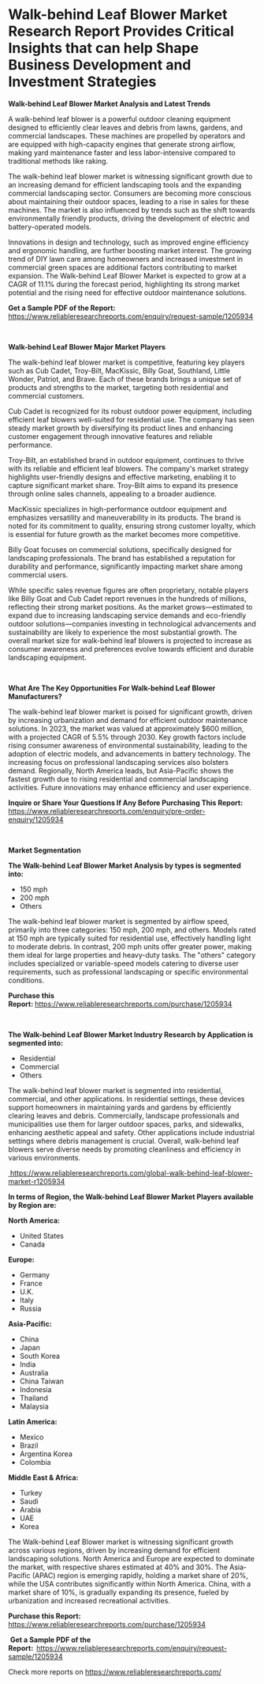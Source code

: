 <p><h1>Walk-behind Leaf Blower Market Research Report Provides Critical Insights that can help Shape Business Development and Investment Strategies</h1></p><p><strong>Walk-behind Leaf Blower Market Analysis and Latest Trends</strong></p>
<p><p>A walk-behind leaf blower is a powerful outdoor cleaning equipment designed to efficiently clear leaves and debris from lawns, gardens, and commercial landscapes. These machines are propelled by operators and are equipped with high-capacity engines that generate strong airflow, making yard maintenance faster and less labor-intensive compared to traditional methods like raking.</p><p>The walk-behind leaf blower market is witnessing significant growth due to an increasing demand for efficient landscaping tools and the expanding commercial landscaping sector. Consumers are becoming more conscious about maintaining their outdoor spaces, leading to a rise in sales for these machines. The market is also influenced by trends such as the shift towards environmentally friendly products, driving the development of electric and battery-operated models.</p><p>Innovations in design and technology, such as improved engine efficiency and ergonomic handling, are further boosting market interest. The growing trend of DIY lawn care among homeowners and increased investment in commercial green spaces are additional factors contributing to market expansion. The Walk-behind Leaf Blower Market is expected to grow at a CAGR of 11.1% during the forecast period, highlighting its strong market potential and the rising need for effective outdoor maintenance solutions.</p></p>
<p><strong>Get a Sample PDF of the Report:&nbsp;</strong> <a href="https://www.reliableresearchreports.com/enquiry/request-sample/1205934?utm_campaign=2232&utm_medium=2&utm_source=Github&utm_content=ia&utm_term=28022025&utm_id=walk-behind-leaf-blower">https://www.reliableresearchreports.com/enquiry/request-sample/1205934</a></p>
<p>&nbsp;</p>
<p><strong>Walk-behind Leaf Blower Major Market Players</strong></p>
<p><p>The walk-behind leaf blower market is competitive, featuring key players such as Cub Cadet, Troy-Bilt, MacKissic, Billy Goat, Southland, Little Wonder, Patriot, and Brave. Each of these brands brings a unique set of products and strengths to the market, targeting both residential and commercial customers.</p><p>Cub Cadet is recognized for its robust outdoor power equipment, including efficient leaf blowers well-suited for residential use. The company has seen steady market growth by diversifying its product lines and enhancing customer engagement through innovative features and reliable performance.</p><p>Troy-Bilt, an established brand in outdoor equipment, continues to thrive with its reliable and efficient leaf blowers. The company's market strategy highlights user-friendly designs and effective marketing, enabling it to capture significant market share. Troy-Bilt aims to expand its presence through online sales channels, appealing to a broader audience.</p><p>MacKissic specializes in high-performance outdoor equipment and emphasizes versatility and maneuverability in its products. The brand is noted for its commitment to quality, ensuring strong customer loyalty, which is essential for future growth as the market becomes more competitive.</p><p>Billy Goat focuses on commercial solutions, specifically designed for landscaping professionals. The brand has established a reputation for durability and performance, significantly impacting market share among commercial users.</p><p>While specific sales revenue figures are often proprietary, notable players like Billy Goat and Cub Cadet report revenues in the hundreds of millions, reflecting their strong market positions. As the market grows—estimated to expand due to increasing landscaping service demands and eco-friendly outdoor solutions—companies investing in technological advancements and sustainability are likely to experience the most substantial growth. The overall market size for walk-behind leaf blowers is projected to increase as consumer awareness and preferences evolve towards efficient and durable landscaping equipment.</p></p>
<p>&nbsp;</p>
<p><strong>What Are The Key Opportunities For Walk-behind Leaf Blower Manufacturers?</strong></p>
<p><p>The walk-behind leaf blower market is poised for significant growth, driven by increasing urbanization and demand for efficient outdoor maintenance solutions. In 2023, the market was valued at approximately $600 million, with a projected CAGR of 5.5% through 2030. Key growth factors include rising consumer awareness of environmental sustainability, leading to the adoption of electric models, and advancements in battery technology. The increasing focus on professional landscaping services also bolsters demand. Regionally, North America leads, but Asia-Pacific shows the fastest growth due to rising residential and commercial landscaping activities. Future innovations may enhance efficiency and user experience.</p></p>
<p><strong>Inquire or Share Your Questions If Any Before Purchasing This Report:</strong> <a href="https://www.reliableresearchreports.com/enquiry/pre-order-enquiry/1205934?utm_campaign=2232&utm_medium=2&utm_source=Github&utm_content=ia&utm_term=28022025&utm_id=walk-behind-leaf-blower">https://www.reliableresearchreports.com/enquiry/pre-order-enquiry/1205934</a></p>
<p>&nbsp;</p>
<p><strong>Market Segmentation</strong></p>
<p><strong>The Walk-behind Leaf Blower Market Analysis by types is segmented into:</strong></p>
<p><ul><li>150 mph</li><li>200 mph</li><li>Others</li></ul></p>
<p><p>The walk-behind leaf blower market is segmented by airflow speed, primarily into three categories: 150 mph, 200 mph, and others. Models rated at 150 mph are typically suited for residential use, effectively handling light to moderate debris. In contrast, 200 mph units offer greater power, making them ideal for large properties and heavy-duty tasks. The "others" category includes specialized or variable-speed models catering to diverse user requirements, such as professional landscaping or specific environmental conditions.</p></p>
<p><strong>Purchase this Report:&nbsp;</strong><a href="https://www.reliableresearchreports.com/purchase/1205934?utm_campaign=2232&utm_medium=2&utm_source=Github&utm_content=ia&utm_term=28022025&utm_id=walk-behind-leaf-blower">https://www.reliableresearchreports.com/purchase/1205934</a></p>
<p>&nbsp;</p>
<p><strong>The Walk-behind Leaf Blower Market Industry Research by Application is segmented into:</strong></p>
<p><ul><li>Residential</li><li>Commercial</li><li>Others</li></ul></p>
<p><p>The walk-behind leaf blower market is segmented into residential, commercial, and other applications. In residential settings, these devices support homeowners in maintaining yards and gardens by efficiently clearing leaves and debris. Commercially, landscape professionals and municipalities use them for larger outdoor spaces, parks, and sidewalks, enhancing aesthetic appeal and safety. Other applications include industrial settings where debris management is crucial. Overall, walk-behind leaf blowers serve diverse needs by promoting cleanliness and efficiency in various environments.</p></p>
<p><a href="https://www.reliableresearchreports.com/global-walk-behind-leaf-blower-market-r1205934?utm_campaign=2232&utm_medium=2&utm_source=Github&utm_content=ia&utm_term=28022025&utm_id=walk-behind-leaf-blower">&nbsp;https://www.reliableresearchreports.com/global-walk-behind-leaf-blower-market-r1205934</a></p>
<p><strong>In terms of Region, the Walk-behind Leaf Blower Market Players available by Region are:</strong></p>
<p>
    <p> <strong> North America: </strong>
        <ul>
            <li>United States</li>
            <li>Canada</li>
        </ul>
        </p> 
    <p> <strong> Europe: </strong>
        <ul>
            <li>Germany</li>
            <li>France</li>
            <li>U.K.</li>
            <li>Italy</li>
            <li>Russia</li>
        </ul>
        </p> 
    <p> <strong> Asia-Pacific: </strong>
        <ul>
            <li>China</li>
            <li>Japan</li>
            <li>South Korea</li>
            <li>India</li>
            <li>Australia</li>
            <li>China Taiwan</li>
            <li>Indonesia</li>
            <li>Thailand</li>
            <li>Malaysia</li>
        </ul>
        </p> 
    <p> <strong> Latin America: </strong>
        <ul>
            <li>Mexico</li>
            <li>Brazil</li>
            <li>Argentina Korea</li>
            <li>Colombia</li>
        </ul>
        </p> 
    <p> <strong> Middle East & Africa: </strong>
        <ul>
            <li>Turkey</li>
            <li>Saudi</li>
            <li>Arabia</li>
            <li>UAE</li>
            <li>Korea</li>
        </ul>
    </p>
    </p>
<p><p>The Walk-behind Leaf Blower market is witnessing significant growth across various regions, driven by increasing demand for efficient landscaping solutions. North America and Europe are expected to dominate the market, with respective shares estimated at 40% and 30%. The Asia-Pacific (APAC) region is emerging rapidly, holding a market share of 20%, while the USA contributes significantly within North America. China, with a market share of 10%, is gradually expanding its presence, fueled by urbanization and increased recreational activities.</p></p>
<p><strong>Purchase this Report: </strong><a href="https://www.reliableresearchreports.com/purchase/1205934?utm_campaign=2232&utm_medium=2&utm_source=Github&utm_content=ia&utm_term=28022025&utm_id=walk-behind-leaf-blower">https://www.reliableresearchreports.com/purchase/1205934</a></p>
<p>&nbsp;<strong>Get a Sample PDF of the Report:&nbsp;&nbsp;</strong><a href="https://www.reliableresearchreports.com/enquiry/request-sample/1205934?utm_campaign=2232&utm_medium=2&utm_source=Github&utm_content=ia&utm_term=28022025&utm_id=walk-behind-leaf-blower">https://www.reliableresearchreports.com/enquiry/request-sample/1205934</a></p>
<p><strong></strong></p>
<p>Check more reports on <a href="https://www.reliableresearchreports.com/?utm_campaign=2232&utm_medium=2&utm_source=Github&utm_content=ia&utm_term=28022025&utm_id=walk-behind-leaf-blower">https://www.reliableresearchreports.com/</a></p>